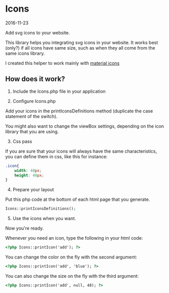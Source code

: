 Icons
==================
2016-11-23


Add svg icons to your website.



This library helps you integrating svg icons in your website.
It works best (only?) if all icons have same size, such as when they all come from the same icons library.


I created this helper to work mainly with [material icons](https://material.io/icons/)



How does it work?
-------------------

1. Include the Icons.php file in your application

2. Configure Icons.php

Add your icons in the printIconsDefinitions method (duplicate the case statement of the switch).

You might also want to change the viewBox settings, depending on the icon library that you are using.


3. Css pass

If you are sure that your icons will always have the same characteristics, you can define them in css, like this for instance:


```css
.icon{
	width: 48px;
	height: 48px;
}		
```


4. Prepare your layout

Put this php code at the bottom of each html page that you generate.

```php
Icons::printIconsDefinitions();
```


5. Use the icons when you want.

Now you're ready.

Whenever you need an icon, type the following in your html code:

```html
<?php Icons::printIcon('add'); ?>
```

You can change the color on the fly with the second argument:

```html
<?php Icons::printIcon('add', 'blue'); ?>
```

You can also change the size on the fly with the third argument:

```html
<?php Icons::printIcon('add', null, 48); ?>
```


